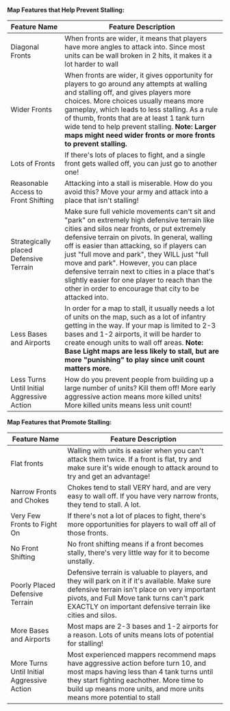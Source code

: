 **Map Features that Help Prevent Stalling:**

| Feature Name | Feature Description |
| --- | --- |
| Diagonal Fronts | When fronts are wider, it means that players have more angles to attack into. Since most units can be wall broken in 2 hits, it makes it a lot harder to wall |
| Wider Fronts | When fronts are wider, it gives opportunity for players to go around any attempts at walling and stalling off, and gives players more choices. More choices usually means more gameplay, which leads to less stalling. As a rule of thumb, fronts that are at least 1 tank turn wide tend to help prevent stalling. **Note: Larger maps might need wider fronts or more fronts to prevent stalling.**|
| Lots of Fronts | If there's lots of places to fight, and a single front gets walled off, you can just go to another one! |
| Reasonable Access to Front Shifting | Attacking into a stall is miserable. How do you avoid this? Move your army and attack into a place that isn't stalling! |
| Strategically placed Defensive Terrain | Make sure full vehicle movements can't sit and "park" on extremely high defensive terrain like cities and silos near fronts, or put extremely defensive terrain on pivots. In general, walling off is easier than attacking, so if players can just "full move and park", they WILL just "full move and park". However, you can place defensive terrain next to cities in a place that's slightly easier for one player to reach than the other in order to encourage that city to be attacked into.|
| Less Bases and Airports | In order for a map to stall, it usually needs a lot of units on the map, such as a lot of infantry getting in the way. If your map is limited to 2-3 bases and 1-2 airports, it will be harder to create enough units to wall off areas. **Note: Base Light maps are less likely to stall, but are more "punishing" to play since unit count matters more.**|
| Less Turns Until Initial Aggressive Action | How do you prevent people from building up a large number of units? Kill them off! More early aggressive action means more killed units! More killed units means less unit count! |

**Map Features that Promote Stalling:**

| Feature Name | Feature Description |
| --- | --- |
| Flat fronts | Walling with units is easier when you can't attack them twice. If a front is flat, try and make sure it's wide enough to attack around to try and get an advantage! |
| Narrow Fronts and Chokes | Chokes tend to stall VERY hard, and are very easy to wall off. If you have very narrow fronts, they tend to stall. A lot. |
| Very Few Fronts to Fight On | If there's not a lot of places to fight, there's more opportunities for players to wall off all of those fronts. |
| No Front Shifting | No front shifting means if a front becomes stally, there's very little way for it to become unstally. |
| Poorly Placed Defensive Terrain | Defensive terrain is valuable to players, and they will park on it if it's available. Make sure defensive terrain isn't place on very important pivots, and Full Move tank turns can't park EXACTLY on important defensive terrain like cities and silos. |
| More Bases and Airports | Most maps are 2-3 bases and 1-2 airports for a reason. Lots of units means lots of potential for stalling! |
| More Turns Until Initial Aggressive Action | Most experienced mappers recommend maps have aggressive action before turn 10, and most maps having less than 4 tank turns until they start fighting eachother. More time to build up means more units, and more units means more potential to stall |
